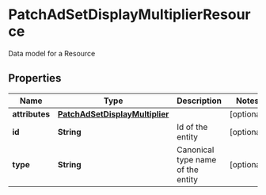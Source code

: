 

# PatchAdSetDisplayMultiplierResource

Data model for a Resource

## Properties

Name | Type | Description | Notes
------------ | ------------- | ------------- | -------------
**attributes** | [**PatchAdSetDisplayMultiplier**](PatchAdSetDisplayMultiplier.md) |  |  [optional]
**id** | **String** | Id of the entity |  [optional]
**type** | **String** | Canonical type name of the entity |  [optional]



